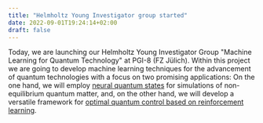 ```yaml
---
title: "Helmholtz Young Investigator group started"
date: 2022-09-01T19:24:14+02:00
draft: false
---
```


Today, we are launching our Helmholtz Young Investigator Group "Machine Learning for Quantum Technology" at PGI-8 (FZ Jülich). Within this project we are going to develop machine learning techniques for the advancement of quantum technologies with a focus on two promising applications: On the one hand, we will employ [neural quantum states](research/neural_quantum_states) for simulations of non-equilibrium quantum matter, and, on the other hand, we will develop a versatile framework for [optimal quantum control based on reinforcement learning](research/reinforcement_learning).